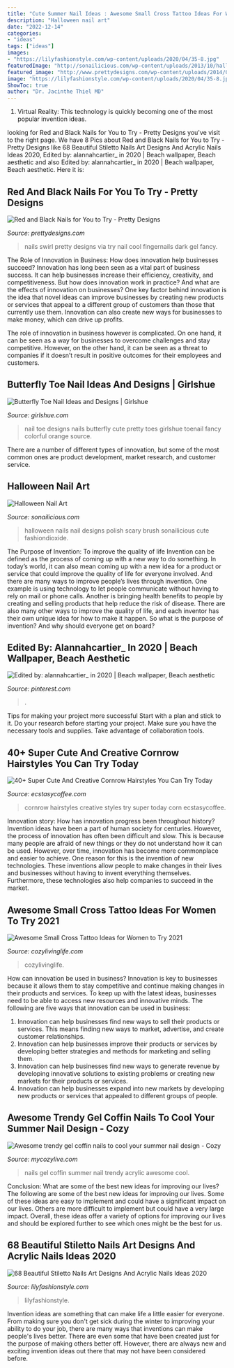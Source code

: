 ```yaml
---
title: "Cute Summer Nail Ideas : Awesome Small Cross Tattoo Ideas For Women To Try 2021"
description: "Halloween nail art"
date: "2022-12-14"
categories:
- "ideas"
tags: ["ideas"]
images:
- "https://lilyfashionstyle.com/wp-content/uploads/2020/04/35-8.jpg"
featuredImage: "http://sonailicious.com/wp-content/uploads/2013/10/halloween-nail-art-2.jpg"
featured_image: "http://www.prettydesigns.com/wp-content/uploads/2014/06/Swirl-Nails.jpg"
image: "https://lilyfashionstyle.com/wp-content/uploads/2020/04/35-8.jpg"
ShowToc: true
author: "Dr. Jacinthe Thiel MD"
---
```



1. Virtual Reality: This technology is quickly becoming one of the most popular invention ideas.

	

		
looking for Red and Black Nails for You to Try - Pretty Designs you've visit to the right page. We have 8 Pics about Red and Black Nails for You to Try - Pretty Designs like 68 Beautiful Stiletto Nails Art Designs And Acrylic Nails Ideas 2020, Edited by: alannahcartier_ in 2020 | Beach wallpaper, Beach aesthetic and also Edited by: alannahcartier_ in 2020 | Beach wallpaper, Beach aesthetic. Here it is:
		
    
## Red And Black Nails For You To Try - Pretty Designs

<img loading=lazy src="http://www.prettydesigns.com/wp-content/uploads/2014/06/Swirl-Nails.jpg" onerror="this.onerror=null;this.src='https://tse2.mm.bing.net/th?id=OIP.c8Z4flkntvah3tL2CG4kEwHaKQ&amp;pid=15.1';" alt="Red and Black Nails for You to Try - Pretty Designs">

_Source: prettydesigns.com_

>nails swirl pretty designs via try nail cool fingernails dark gel fancy. 

	

The Role of Innovation in Business: How does innovation help businesses succeed?
Innovation has long been seen as a vital part of business success. It can help businesses increase their efficiency, creativity, and competitiveness. But how does innovation work in practice? And what are the effects of innovation on businesses?
One key factor behind innovation is the idea that novel ideas can improve businesses by creating new products or services that appeal to a different group of customers than those that currently use them. Innovation can also create new ways for businesses to make money, which can drive up profits.

The role of innovation in business however is complicated. On one hand, it can be seen as a way for businesses to overcome challenges and stay competitive. However, on the other hand, it can be seen as a threat to companies if it doesn’t result in positive outcomes for their employees and customers.

    
## Butterfly Toe Nail Ideas And Designs | Girlshue

<img loading=lazy src="http://www.girlshue.com/wp-content/uploads/2016/07/unnamed-file-6475.jpg" onerror="this.onerror=null;this.src='https://tse2.mm.bing.net/th?id=OIP.L7XiL_zjG9Pxsa_sL9NcsgHaJ6&amp;pid=15.1';" alt="Butterfly Toe Nail Ideas and Designs | Girlshue">

_Source: girlshue.com_

>nail toe designs nails butterfly cute pretty toes girlshue toenail fancy colorful orange source. 

	

There are a number of different types of innovation, but some of the most common ones are product development, market research, and customer service.

    
## Halloween Nail Art

<img loading=lazy src="http://sonailicious.com/wp-content/uploads/2013/10/halloween-nail-art-2.jpg" onerror="this.onerror=null;this.src='https://tse3.mm.bing.net/th?id=OIP.jbdNkcGLpIv_e6sz2ua6uQHaK8&amp;pid=15.1';" alt="Halloween Nail Art">

_Source: sonailicious.com_

>halloween nails nail designs polish scary brush sonailicious cute fashiondioxide. 

	

The Purpose of Invention: To improve the quality of life
Invention can be defined as the process of coming up with a new way to do something. In today’s world, it can also mean coming up with a new idea for a product or service that could improve the quality of life for everyone involved. And there are many ways to improve people’s lives through invention. One example is using technology to let people communicate without having to rely on mail or phone calls. Another is bringing health benefits to people by creating and selling products that help reduce the risk of disease. There are also many other ways to improve the quality of life, and each inventor has their own unique idea for how to make it happen. So what is the purpose of invention? And why should everyone get on board?

    
## Edited By: Alannahcartier_ In 2020 | Beach Wallpaper, Beach Aesthetic

<img loading=lazy src="https://i.pinimg.com/736x/e2/43/22/e24322ca9f715c6dbcb54c9f47234f25.jpg" onerror="this.onerror=null;this.src='https://tse1.mm.bing.net/th?id=OIP.tLkP4oYK8PkD9NFS2y8P1wHaJ3&amp;pid=15.1';" alt="Edited by: alannahcartier_ in 2020 | Beach wallpaper, Beach aesthetic">

_Source: pinterest.com_

>. 

	

Tips for making your project more successful
Start with a plan and stick to it.
Do your research before starting your project.
Make sure you have the necessary tools and supplies.
Take advantage of collaboration tools.

    
## 40+ Super Cute And Creative Cornrow Hairstyles You Can Try Today

<img loading=lazy src="https://i2.wp.com/www.ecstasycoffee.com/wp-content/uploads/2016/09/Big-Corn-Row-Styles.jpg" onerror="this.onerror=null;this.src='https://tse1.mm.bing.net/th?id=OIP.7deO6_d4PsWhi1KOYoBpfgHaJ4&amp;pid=15.1';" alt="40+ Super Cute And Creative Cornrow Hairstyles You Can Try Today">

_Source: ecstasycoffee.com_

>cornrow hairstyles creative styles try super today corn ecstasycoffee. 

	

Innovation story: How has innovation progress been throughout history?
Invention ideas have been a part of human society for centuries. However, the process of innovation has often been difficult and slow. This is because many people are afraid of new things or they do not understand how it can be used. However, over time, innovation has become more commonplace and easier to achieve. One reason for this is the invention of new technologies. These inventions allow people to make changes in their lives and businesses without having to invent everything themselves. Furthermore, these technologies also help companies to succeed in the market.

    
## Awesome Small Cross Tattoo Ideas For Women To Try 2021

<img loading=lazy src="https://cozylivinglife.com/wp-content/uploads/2021/06/12-2-683x1024.jpg" onerror="this.onerror=null;this.src='https://tse3.mm.bing.net/th?id=OIP.HYp0JURUXOsagQytpHmnCwHaLG&amp;pid=15.1';" alt="Awesome Small Cross Tattoo Ideas for Women to Try 2021">

_Source: cozylivinglife.com_

>cozylivinglife. 

	

How can innovation be used in business?
Innovation is key to businesses because it allows them to stay competitive and continue making changes in their products and services. To keep up with the latest ideas, businesses need to be able to access new resources and innovative minds. The following are five ways that innovation can be used in business: 
1. Innovation can help businesses find new ways to sell their products or services. This means finding new ways to market, advertise, and create customer relationships. 
2. Innovation can help businesses improve their products or services by developing better strategies and methods for marketing and selling them. 
3. Innovation can help businesses find new ways to generate revenue by developing innovative solutions to existing problems or creating new markets for their products or services. 
4. Innovation can help businesses expand into new markets by developing new products or services that appealed to different groups of people. 

    
## Awesome Trendy Gel Coffin Nails To Cool Your Summer Nail Design - Cozy

<img loading=lazy src="https://mycozylive.com/wp-content/uploads/2020/08/19-1.jpg" onerror="this.onerror=null;this.src='https://tse2.mm.bing.net/th?id=OIP.O1-MF1qD2LScq-a6XvzrOQHaKS&amp;pid=15.1';" alt="Awesome trendy gel coffin nails to cool your summer nail design - Cozy">

_Source: mycozylive.com_

>nails gel coffin summer nail trendy acrylic awesome cool. 

	

Conclusion: What are some of the best new ideas for improving our lives?
The following are some of the best new ideas for improving our lives. Some of these ideas are easy to implement and could have a significant impact on our lives. Others are more difficult to implement but could have a very large impact. Overall, these ideas offer a variety of options for improving our lives and should be explored further to see which ones might be the best for us.

    
## 68 Beautiful Stiletto Nails Art Designs And Acrylic Nails Ideas 2020

<img loading=lazy src="https://lilyfashionstyle.com/wp-content/uploads/2020/04/35-8.jpg" onerror="this.onerror=null;this.src='https://tse4.mm.bing.net/th?id=OIP.4Z_X99q77BlzdBQJwtG_HQHaKB&amp;pid=15.1';" alt="68 Beautiful Stiletto Nails Art Designs And Acrylic Nails Ideas 2020">

_Source: lilyfashionstyle.com_

>lilyfashionstyle. 

	

Invention ideas are something that can make life a little easier for everyone. From making sure you don't get sick during the winter to improving your ability to do your job, there are many ways that inventions can make people's lives better. There are even some that have been created just for the purpose of making others better off. However, there are always new and exciting invention ideas out there that may not have been considered before.

